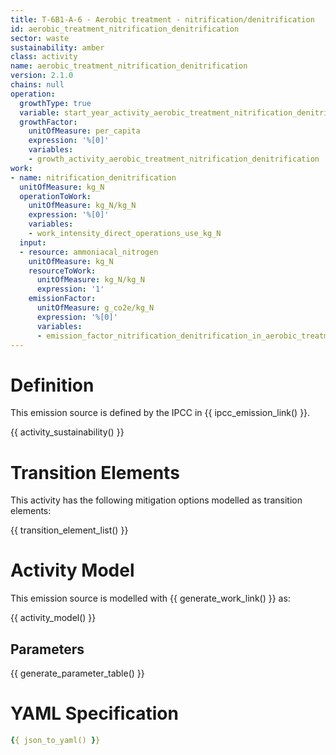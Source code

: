 ```yaml
---
title: T-6B1-A-6 - Aerobic treatment - nitrification/denitrification
id: aerobic_treatment_nitrification_denitrification
sector: waste
sustainability: amber
class: activity
name: aerobic_treatment_nitrification_denitrification
version: 2.1.0
chains: null
operation:
  growthType: true
  variable: start_year_activity_aerobic_treatment_nitrification_denitrification
  growthFactor:
    unitOfMeasure: per_capita
    expression: '%[0]'
    variables:
    - growth_activity_aerobic_treatment_nitrification_denitrification
work:
- name: nitrification_denitrification
  unitOfMeasure: kg_N
  operationToWork:
    unitOfMeasure: kg_N/kg_N
    expression: '%[0]'
    variables:
    - work_intensity_direct_operations_use_kg_N
  input:
  - resource: ammoniacal_nitrogen
    unitOfMeasure: kg_N
    resourceToWork:
      unitOfMeasure: kg_N/kg_N
      expression: '1'
    emissionFactor:
      unitOfMeasure: g_co2e/kg_N
      expression: '%[0]'
      variables:
      - emission_factor_nitrification_denitrification_in_aerobic_treatment
---
```

# Definition
This emission source is defined by the IPCC in {{ ipcc_emission_link() }}.


{{ activity_sustainability() }}

# Transition Elements

This activity has the following mitigation options modelled as transition elements:

{{ transition_element_list() }}

# Activity Model
This emission source is modelled with {{ generate_work_link() }} as:

{{ activity_model() }}

## Parameters

{{ generate_parameter_table() }}

# YAML Specification

```yaml
{{ json_to_yaml() }}
```